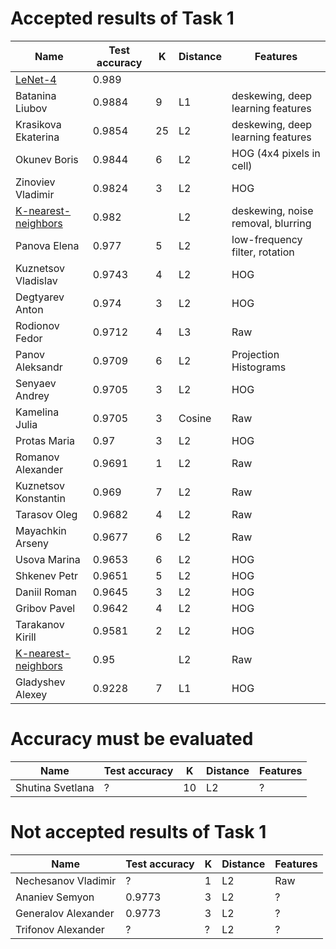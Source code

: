 # Accepted results of Task 1

| Name                                                               | Test accuracy  | K  | Distance | Features                           |
|--------------------------------------------------------------------|----------------|----|----------|------------------------------------|
| [LeNet-4](http://yann.lecun.com/exdb/mnist/)                       | 0.989          |    |          |                                    |
| Batanina Liubov                                                    | 0.9884         | 9  | L1       | deskewing, deep learning features  |
| Krasikova Ekaterina                                                | 0.9854         | 25 | L2       | deskewing, deep learning features  |
| Okunev Boris                                                       | 0.9844         | 6  | L2       | HOG (4x4 pixels in cell)           |
| Zinoviev Vladimir                                                  | 0.9824         | 3  | L2       | HOG                                |
| [K-nearest-neighbors](http://yann.lecun.com/exdb/mnist/)           | 0.982          |    | L2       | deskewing, noise removal, blurring |
| Panova Elena                                                       | 0.977          | 5  | L2       | low-frequency filter, rotation     |
| Kuznetsov Vladislav                                                | 0.9743         | 4  | L2       | HOG                                |
| Degtyarev Anton                                                    | 0.974          | 3  | L2       | HOG                                |
| Rodionov Fedor                                                     | 0.9712         | 4  | L3       | Raw                                |
| Panov Aleksandr                                                    | 0.9709         | 6  | L2       | Projection Histograms              |
| Senyaev Andrey                                                     | 0.9705         | 3  | L2       | HOG                                |
| Kamelina Julia                                                     | 0.9705         | 3  | Cosine   | Raw                                |
| Protas Maria                                                       | 0.97           | 3  | L2       | HOG                                |
| Romanov Alexander                                                  | 0.9691         | 1  | L2       | Raw                                |
| Kuznetsov Konstantin                                               | 0.969          | 7  | L2       | Raw                                |
| Tarasov Oleg                                                       | 0.9682         | 4  | L2       | Raw                                |
| Mayachkin Arseny                                                   | 0.9677         | 6  | L2       | Raw                                |
| Usova Marina                                                       | 0.9653         | 6  | L2       | HOG                                |
| Shkenev Petr                                                       | 0.9651         | 5  | L2       | HOG                                |
| Daniil Roman                                                       | 0.9645         | 3  | L2       | HOG                                |
| Gribov Pavel                                                       | 0.9642         | 4  | L2       | HOG                                |
| Tarakanov Kirill                                                   | 0.9581         | 2  | L2       | HOG                                |
| [K-nearest-neighbors](http://yann.lecun.com/exdb/mnist/)           | 0.95           |    | L2       | Raw                                |
| Gladyshev Alexey                                                   | 0.9228         | 7  | L1       | HOG                                |

# Accuracy must be evaluated

| Name                                                               | Test accuracy  | K  | Distance | Features                           |
|--------------------------------------------------------------------|----------------|----|----------|------------------------------------|
| Shutina Svetlana                                                   | ?              | 10 | L2       | ?                                  |

# Not accepted results of Task 1

| Name                                                               | Test accuracy  | K  | Distance | Features                           |
|--------------------------------------------------------------------|----------------|----|----------|------------------------------------|
| Nechesanov Vladimir                                                | ?              | 1  | L2       | Raw                                |
| Ananiev Semyon                                                     | 0.9773         | 3  | L2       | ?                                  |
| Generalov Alexander                                                | 0.9773         | 3  | L2       | ?                                  |
| Trifonov Alexander                                                 | ?              | ?  | L2       | ?                                  |
